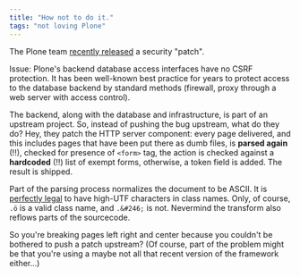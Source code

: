 ```yaml
---
title: "How not to do it."
tags: "not loving Plone"
---
```



<p>The Plone team <a href="https://plone.org/products/plone-hotfix/releases/20151006">recently released</a> a security "patch".</p>

<p>Issue: Plone's backend database access interfaces have no CSRF protection. It has been well-known best practice for years to protect access to the database backend by standard methods (firewall, proxy through a web server with access control).</p>

<p>The backend, along with the database and infrastructure, is part of an upstream project. So, instead of pushing the bug upstream, what do they do? Hey, they patch the HTTP server component: every page delivered, and this includes pages that have been put there as dumb files, is <strong>parsed again</strong> (!!), checked for presence of <code>&lt;form&gt;</code> tag, the action is checked against a <strong>hardcoded</strong> (!!) list of exempt forms, otherwise, a token field is added. The result is shipped.</p>

<p>Part of the parsing process normalizes the document to be ASCII. It is <a href="http://www.w3.org/TR/CSS21/syndata.html#characters">perfectly legal</a> to have high-UTF characters in class names. Only, of course, <code>.ö</code> is a valid class name, and <code>.&amp;#246;</code> is not. Nevermind the transform also reflows parts of the sourcecode.</p>

<p>So you're breaking pages left right and center because you couldn't be bothered to push a patch upstream? (Of course, part of the problem might be that you're using a maybe not all that recent version of the framework either…)</p>
